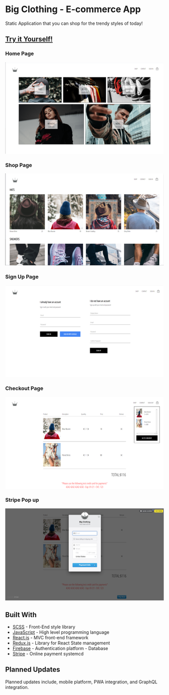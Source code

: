 # Big Clothing - E-commerce App

Static Application that you can shop for the trendy styles of today!

## [Try it Yourself!](https://big-clothing.herokuapp.com/)

### Home Page

![image](./src/assets/images/big-clothing-homepage.png)

### Shop Page

![image](./src/assets/images/big-clothing-shoppage.png)

### Sign Up Page

![image](./src/assets/images/big-clothing-signuppage.png)

### Checkout Page

![image](./src/assets/images/big-clothing-checkoutdropdown.png)

### Stripe Pop up

![image](./src/assets/images/big-clothing-stripepage.png)



## Built With

* [SCSS](https://sass-lang.com/) - Front-End style library
* [JavaScript](https://developer.mozilla.org/en-US/docs/Web/javascript) - High level programming language
* [React.js](https://reactjs.org/) - MVC front-end framework 
* [Redux.js](https://redux.js.org/) - Library for React State management
* [Firebase](https://firebase.google.com) - Authentication platform - Database
* [Stripe](https://stripe.com) - Online payment systemcd 

## Planned Updates

Planned updates include, mobile platform, PWA integration, and GraphQL integration.
